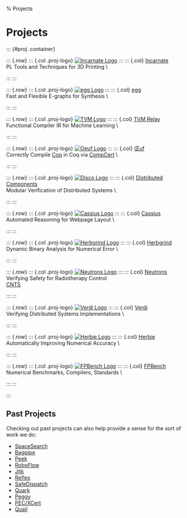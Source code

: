 % Projects

# Projects

::: {#proj .container}

<!-- TODO add carpentry compiler -->
<!-- TODO add titanic -->
<!-- TODO add proof engineering -->
<!-- TODO add Icing https://gitlab.mpi-sws.org/AVA/icing -->

::: {.row}
::: {.col .proj-logo}
  [![Incarnate Logo](thumb/logo-incarnate.png)](http://incarnate.uwplse.org/)
:::
::: {.col}
  [Incarnate](http://incarnate.uwplse.org/) \
  PL Tools and Techniques for 3D Printing \
  <!-- TODO pubs -->
  <!-- PLDI 2020 -->
  <!-- ICFP 2018 -->
  <!-- SNAPL 2017 -->
:::
:::

::: {.row}
::: {.col .proj-logo}
  [![egg Logo](thumb/logo-egg.svg)](https://egraphs-good.github.io/)
:::
::: {.col}
  [egg](https://egraphs-good.github.io/) \
  Fast and Flexible E-graphs for Synthesis \
  <!-- TODO pubs -->
:::
:::

::: {.row}
::: {.col .proj-logo}
  [![TVM Logo](thumb/logo-tvm.png)](https://tvm.apache.org/docs/dev/index.html#tvm-relay)
:::
::: {.col}
  [TVM Relay](https://tvm.apache.org/docs/dev/index.html#tvm-relay) \
  Functional Compiler IR for Machine Learning \
  <!-- TODO pubs -->
  <!-- TVM -->
  <!-- MAPL 2018 -->
:::
:::

::: {.row}
::: {.col .proj-logo}
  [![Oeuf Logo](thumb/logo-oeuf.png)](http://oeuf.uwplse.org/)
:::
::: {.col}
  [Œuf](http://oeuf.uwplse.org/) \
  Correctly Compile [Coq](https://coq.inria.fr/) in Coq
  via [CompCert](http://compcert.inria.fr/) \
  <!-- TODO pubs -->
  <!-- CPP 2018 -->
:::
:::

::: {.row}
::: {.col .proj-logo}
  [![Disco Logo](thumb/logo-disco.png)](https://distributedcomponents.net/)
:::
::: {.col}
  [Distributed Components](https://distributedcomponents.net/) \
  Modular Verification of Distributed Systems \
  <!-- TODO pubs -->
  <!-- POPL 2018 -->
  <!-- SNAPL 2017 -->
:::
:::

::: {.row}
::: {.col .proj-logo}
  [![Cassius Logo](thumb/logo-cassius.png)](http://cassius.uwplse.org/)
:::
::: {.col}
  [Cassius](http://cassius.uwplse.org/) \
  Automated Reasoning for Webpage Layout \
  <!-- TODO pubs -->
  <!-- PLDI 2018 -->
:::
:::

::: {.row}
::: {.col .proj-logo}
  [![Herbgrind Logo](thumb/logo-herbgrind.png)](http://herbgrind.ucsd.edu/)
:::
::: {.col}
  [Herbgrind](http://herbgrind.ucsd.edu/) \
  Dynamic Binary Analysis for Numerical Error \
  <!-- TODO pubs -->
  <!-- PLDI 2018 -->
:::
:::

::: {.row}
::: {.col .proj-logo}
  [![Neutrons Logo](thumb/logo-neutrons.png)](http://neutrons.uwplse.org/)
:::
::: {.col}
  [Neutrons](http://neutrons.uwplse.org/) \
  Verifying Safety for Radiotherapy Control \
  [CNTS](https://staff.washington.edu/jon/cnts/) &nbsp;
  <!-- TODO pubs -->
  <!-- ICALEPS 2017 -->
  <!-- CAV 2016 -->
  <!-- SNAPL 2015 -->
  <!-- VSTTE 2016 (talk) -->
:::
:::

::: {.row}
::: {.col .proj-logo}
  [![Verdi Logo](thumb/logo-verdi.png)](http://verdi.uwplse.org/)
:::
::: {.col}
  [Verdi](http://verdi.uwplse.org/) \
  Verifying Distributed Systems Implementations \
  <!-- TODO pubs -->
  <!-- CPP 2016 -->
  <!-- PLDI 2015 -->
:::
:::

::: {.row}
::: {.col .proj-logo}
  [![Herbie Logo](thumb/logo-herbie.png)](http://herbie.uwplse.org/)
:::
::: {.col}
  [Herbie](http://herbie.uwplse.org/) \
  Automatically Improving Numerical Accuracy \
  <!-- TODO pubs -->
  <!-- NSV 2020 -->
  <!-- PLDI 2015 -->
:::
:::

::: {.row}
::: {.col .proj-logo}
  [![FPBench Logo](thumb/logo-fpbench.png)](http://fpbench.org/)
:::
::: {.col}
  [FPBench](http://fpbench.org/) \
  Numerical Benchmarks, Compilers, Standards \
  <!-- TODO pubs -->
  <!-- NSV 2016 -->
:::
:::

:::

## Past Projects

Checking out past projects can also help provide
  a sense for the sort of work we do:

- [SpaceSearch](https://github.com/konne88/SpaceSearch)
- [Bagpipe](http://bagpipe.uwplse.org/bagpipe/)
- [Peek](http://peek.uwplse.org/)
- [RoboFlow](https://homes.cs.washington.edu/~ztatlock/roboflow/)
- [Jitk](http://css.csail.mit.edu/jitk/)
- [Reflex](http://goto.ucsd.edu/reflex/)
- [SafeDispatch](https://homes.cs.washington.edu/~ztatlock/pubs/sd-jang-ndss14.pdf)
- [Quark](http://goto.ucsd.edu/quark/)
- [Peggy](https://www.cs.cornell.edu/~ross/publications/eqsat/)
- [PEC/XCert](http://cseweb.ucsd.edu/~lerner/collider.html)
- [Quail](http://cseweb.ucsd.edu/~lerner/quail.html)

